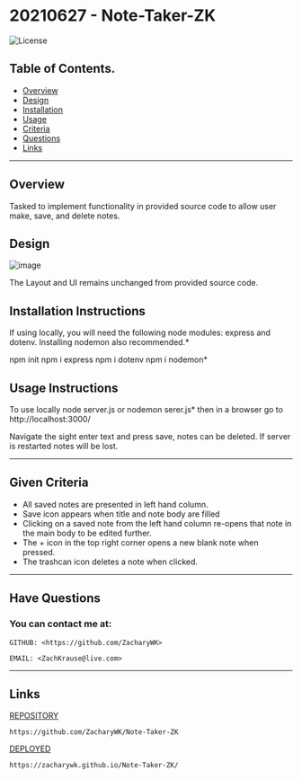 # 20210627 - Note-Taker-ZK 

![License](https://img.shields.io/badge/License-Unlicense-blue.svg)

 ## Table of Contents.
 * [Overview](#overview)
 * [Design](#overview)
 * [Installation](#overview)
 * [Usage](#overview)
 * [Criteria](#given-criteria)
 * [Questions](#have-questions)
 * [Links](#links)
 ---


## Overview 
Tasked to implement functionality in provided source code to allow user make, save, and delete notes.

## Design
![image](./img/image1.png)

The Layout and UI remains unchanged from provided source code.

## Installation Instructions
If using locally, you will need the following node modules: express and dotenv. Installing nodemon also recommended.*

npm init
npm i express
npm i dotenv
npm i nodemon*

## Usage Instructions
To use locally node server.js or nodemon serer.js* then in a browser go to http://localhost:3000/

Navigate the sight enter text and press save, notes can be deleted. If server is restarted notes will be lost.

---
## Given Criteria
* All saved notes are presented in left hand column.
* Save icon appears when title and note body are filled
* Clicking on a saved note from the left hand column re-opens that note in the main body to be edited further.
* The + icon in the top right corner opens a new blank note when pressed.
* The trashcan icon deletes a note when clicked.

---
## Have Questions
### You can contact me at:

    GITHUB: <https://github.com/ZacharyWK>

    EMAIL: <ZachKrause@live.com>


---
## Links
[REPOSITORY](https://github.com/ZacharyWK/Note-Taker-ZK)
```
https://github.com/ZacharyWK/Note-Taker-ZK
```

[DEPLOYED](https://zacharywk.github.io/Note-Taker-ZK/)
```
https://zacharywk.github.io/Note-Taker-ZK/
```